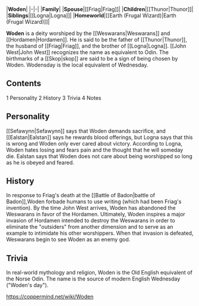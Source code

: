 |**Woden**|
|-|-|
|**Family**|
|**Spouse**|[[Friag\|Friag]]|
|**Children**|[[Thunor\|Thunor]]|
|**Siblings**|[[Logna\|Logna]]|
|**Homeworld**|[[Earth (Frugal Wizard)\|Earth (Frugal Wizard)]]|

**Woden** is a deity worshiped by the [[Weswarans\|Weswarans]] and [[Hordamen\|Hordamen]]. He is said to be the father of [[Thunor\|Thunor]], the husband of [[Friag\|Friag]], and the brother of [[Logna\|Logna]]. [[John West\|John West]] recognizes the name as equivalent to Odin.
The birthmarks of a [[Skop\|skop]] are said to be a sign of being chosen by Woden.
Wodensday is the local equivalent of Wednesday.

## Contents

1 Personality
2 History
3 Trivia
4 Notes


## Personality
[[Sefawynn\|Sefawynn]] says that Woden demands sacrifice, and [[Ealstan\|Ealstan]] says he rewards blood offerings, but Logna says that this is wrong and Woden only ever cared about victory. According to Logna, Woden hates losing and fears pain and the thought that he will someday die.
Ealstan says that Woden does not care about being worshipped so long as he is obeyed and feared.

## History
In response to Friag's death at the [[Battle of Badon\|battle of Badon]],Woden forbade humans to use writing (which had been Friag's invention).
By the time John West arrives, Woden has abandoned the Weswarans in favor of the Hordamen. Ultimately, Woden inspires a major invasion of Hordamen intended to destroy the Weswarans in order to eliminate the "outsiders" from another dimension and to serve as an example to intimidate his other worshippers. When that invasion is defeated, Weswarans begin to see Woden as an enemy god.

## Trivia
In real-world mythology and religion, Woden is the Old English equivalent of the Norse Odin. The name is the source of modern English Wednesday ("Woden's day").


https://coppermind.net/wiki/Woden